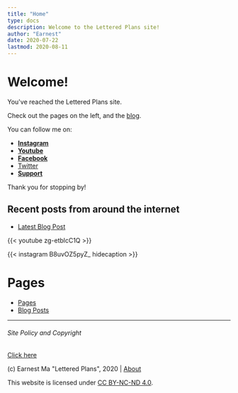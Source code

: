 ```yaml
---
title: "Home"
type: docs
description: Welcome to the Lettered Plans site!
author: "Earnest"
date: 2020-07-22
lastmod: 2020-08-11
---
```


# Welcome!
You've reached the Lettered Plans site.

Check out the pages on the left, and the [blog](/posts).

You can follow me on:
- **[Instagram](https://www.instagram.com/letteredplans/)**
- **[Youtube](https://youtube.com/c/letteredplans)**
- **[Facebook](https://facebook.com/letteredplans)**
- [Twitter](https://twitter.com/letteredplans)
- **[Support](/docs/support)**

Thank you for stopping by!

## Recent posts from around the internet
- [Latest Blog Post](/posts/2020/07/22-first-post)

{{< youtube zg-etblcC1Q >}}

{{< instagram B8uvOZ5pyZ_ hidecaption >}}

# Pages
- [Pages](/docs)
- [Blog Posts](/posts)

---

###### Site Policy and Copyright
[Click here](/site-policy)

(c) Earnest Ma "Lettered Plans", 2020  |  [About](/docs/about)

This website is licensed under [CC BY-NC-ND 4.0](http://creativecommons.org/licenses/by-nc-nd/4.0/).
